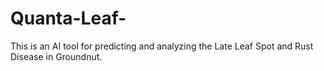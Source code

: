 # Quanta-Leaf-
This is an AI tool for predicting and analyzing the Late Leaf Spot and Rust Disease in Groundnut.
